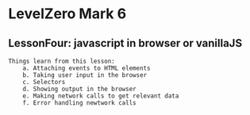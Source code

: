# LevelZero Mark 6

## LessonFour: javascript in browser or vanillaJS

```
Things learn from this lesson:
    a. Attaching events to HTML elements
    b. Taking user input in the browser
    c. Selectors
    d. Showing output in the browser
    e. Making network calls to get relevant data
    f. Error handling newtwork calls
```


